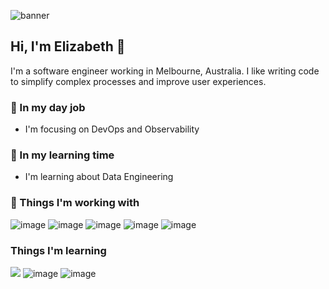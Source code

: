 
![banner](https://github.com/ElizabethWhiley/elizabethwhiley/assets/53459911/c70790ab-a50e-450e-a31b-484e4f246423)

## Hi, I'm Elizabeth 👋
I'm a software engineer working in Melbourne, Australia. I like writing code to simplify complex processes and improve user experiences. 

### 🔭 In my day job
- I'm focusing on DevOps and Observability

### 🌱 In my learning time 
- I'm learning about Data Engineering

### 💼 Things I'm working with
![image](https://img.shields.io/badge/Go-00ADD8?style=for-the-badge&logo=go&logoColor=white) ![image](https://img.shields.io/badge/React-20232A?style=for-the-badge&logo=react&logoColor=61DAFB) ![image](https://img.shields.io/badge/TypeScript-007ACC?style=for-the-badge&logo=typescript&logoColor=white) ![image](https://img.shields.io/badge/AWS-FF9900?style=for-the-badge&logo=amazonaws&logoColor=white) ![image](https://img.shields.io/badge/GitHub-20232A?style=for-the-badge&logo=github&logoColor=white)


### Things I'm learning
![](https://img.shields.io/badge/Python-F7DF1E?style=for-the-badge&logo=python&logoColor=black) ![image](https://img.shields.io/badge/PostgreSQL-316192?style=for-the-badge&logo=postgresql&logoColor=white) ![image](https://img.shields.io/badge/GitHub_Actions-20232A?style=for-the-badge&logo=github-actions&logoColor=white)